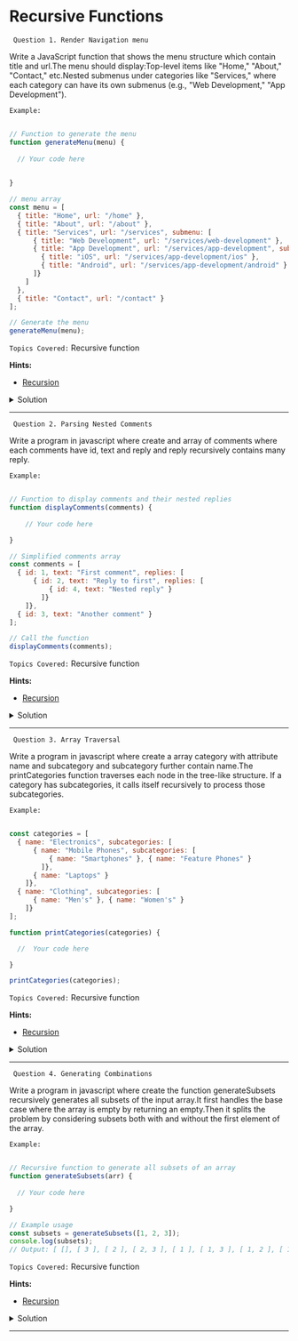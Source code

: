 # Recursive Functions
` Question 1. Render Navigation menu`

   Write a JavaScript function that shows the menu structure which contain title and url.The menu should display:Top-level items like "Home," "About," "Contact," etc.Nested submenus under categories like "Services," where each category can have its own submenus (e.g., "Web Development," "App Development").

`Example:`

```javascript

// Function to generate the menu
function generateMenu(menu) {
  
  // Your code here

  
}

// menu array
const menu = [
  { title: "Home", url: "/home" },
  { title: "About", url: "/about" },
  { title: "Services", url: "/services", submenu: [
      { title: "Web Development", url: "/services/web-development" },
      { title: "App Development", url: "/services/app-development", submenu: [
        { title: "iOS", url: "/services/app-development/ios" },
        { title: "Android", url: "/services/app-development/android" }
      ]}
    ]
  },
  { title: "Contact", url: "/contact" }
];

// Generate the menu
generateMenu(menu);


```

`Topics Covered:`
Recursive function
 
**Hints:**
- [Recursion](https://www.programiz.com/javascript/recursion)

<details>
  <summary>Solution</summary>

### Let's look at the solution:

```javascript

// Function to generate the menu
function generateMenu(menu) {
  menu.forEach(function(item) {
    console.log('Title: ' + item.title + ', URL: ' + item.url);
    if (item.submenu) {
      generateMenu(item.submenu);  // Recursive call for submenu items
    }
  });
}

// Shortened menu array
const menu = [
  { title: "Home", url: "/home" },
  { title: "About", url: "/about" },
  { title: "Services", url: "/services", submenu: [
      { title: "Web Development", url: "/services/web-development" },
      { title: "App Development", url: "/services/app-development", submenu: [
        { title: "iOS", url: "/services/app-development/ios" },
        { title: "Android", url: "/services/app-development/android" }
      ]}
    ]
  },
  { title: "Contact", url: "/contact" }
];

// Generate the menu
generateMenu(menu);


 
```

**Explanation:**


- Loops through the menu array and logs the title and url of each item. If an item has a submenu, it recursively calls generateMenu to handle the submenu items.
- The function continues to recursively process any submenus in the menu array.
  
</details>
 
---- 
` Question 2. Parsing Nested Comments`

   Write a program in javascript where create and array of comments  where each comments have id, text and reply and reply recursively contains many reply.

`Example:`

```javascript

// Function to display comments and their nested replies
function displayComments(comments) {
  
    // Your code here

}

// Simplified comments array
const comments = [
  { id: 1, text: "First comment", replies: [
      { id: 2, text: "Reply to first", replies: [
          { id: 4, text: "Nested reply" }
        ]}
    ]},
  { id: 3, text: "Another comment" }
];

// Call the function
displayComments(comments);

```

`Topics Covered:`
Recursive function
 
**Hints:**
- [Recursion](https://www.programiz.com/javascript/recursion)

<details>
  <summary>Solution</summary>

### Let's look at the solution:

```javascript

// Function to display comments and their nested replies
function displayComments(comments) {
  comments.forEach(function(comment) {
    console.log('ID: ' + comment.id + ', Text: ' + comment.text);
    if (comment.replies) {
      displayComments(comment.replies); // Recursive call for replies
    }
  });
}

// Simplified comments array
const comments = [
  { id: 1, text: "First comment", replies: [
      { id: 2, text: "Reply to first", replies: [
          { id: 4, text: "Nested reply" }
        ]}
    ]},
  { id: 3, text: "Another comment" }
];

// Call the function
displayComments(comments);
 
```

**Explanation:**


- Simplified Comments Array: Shortened the text values to make the array concise.
- Reduced Function Verbosity: Removed unnecessary comments and repetitive formatting logic.
  
</details>
 
---- 
` Question 3. Array Traversal`

   Write a program in javascript where create a array category with attribute name and subcategory and subcategory further contain name.The printCategories function traverses each node in the tree-like structure. If a category has subcategories, it calls itself recursively to process those subcategories.

`Example:`

```javascript

const categories = [
  { name: "Electronics", subcategories: [
      { name: "Mobile Phones", subcategories: [
          { name: "Smartphones" }, { name: "Feature Phones" }
        ]},
      { name: "Laptops" }
    ]},
  { name: "Clothing", subcategories: [
      { name: "Men's" }, { name: "Women's" }
    ]}
];

function printCategories(categories) {

  //  Your code here

}

printCategories(categories);

```

`Topics Covered:`
Recursive function
 
**Hints:**
- [Recursion](https://www.programiz.com/javascript/recursion)

<details>
  <summary>Solution</summary>

### Let's look at the solution:

```javascript

const categories = [
  { name: "Electronics", subcategories: [
      { name: "Mobile Phones", subcategories: [
          { name: "Smartphones" }, { name: "Feature Phones" }
        ]},
      { name: "Laptops" }
    ]},
  { name: "Clothing", subcategories: [
      { name: "Men's" }, { name: "Women's" }
    ]}
];

function printCategories(categories) {
  categories.forEach(category => {
    console.log(category.name);
    if (category.subcategories) printCategories(category.subcategories);
  });
}

printCategories(categories);
 
```

**Explanation:**


- The function recursively prints all categories and subcategories without any excess details.
- Each category is an object with a name and an optional subcategories array containing more categories.
- Recursive Function: For each category, the function: Prints the category's name. If the category has subcategories, the function is called recursively to print those as well.
  
</details>
 
---- 
` Question 4. Generating Combinations`

   Write a program in javascript where create the function generateSubsets recursively generates all subsets of the input array.It first handles the base case where the array is empty by returning an empty.Then it splits the problem by considering subsets both with and without the first element of the array.

`Example:`

```javascript

// Recursive function to generate all subsets of an array
function generateSubsets(arr) {
    
  // Your code here

}

// Example usage
const subsets = generateSubsets([1, 2, 3]);
console.log(subsets);  
// Output: [ [], [ 3 ], [ 2 ], [ 2, 3 ], [ 1 ], [ 1, 3 ], [ 1, 2 ], [ 1, 2, 3 ] ]

```

`Topics Covered:`
Recursive function
 
**Hints:**
- [Recursion](https://www.programiz.com/javascript/recursion)

<details>
  <summary>Solution</summary>

### Let's look at the solution:

```javascript

// Recursive function to generate all subsets of an array
function generateSubsets(arr) {
    if (arr.length === 0) {
        return [[]];  
// Base case: return empty subset when array is empty
    }

    const firstElement = arr[0];
    const remainingElements = arr.slice(1);

  // Get all subsets of the remaining array
    const subsetsWithoutFirst = generateSubsets(remainingElements);

  // Add the first element to each of the subsets
    const subsetsWithFirst = subsetsWithoutFirst.map(subset => [firstElement, ...subset]);

  // Return the combined subsets: with and without the first element
    return [...subsetsWithoutFirst, ...subsetsWithFirst];
}

// Example usage
const subsets = generateSubsets([1, 2, 3]);
console.log(subsets);  
// Output: [ [], [ 3 ], [ 2 ], [ 2, 3 ], [ 1 ], [ 1, 3 ], [ 1, 2 ], [ 1, 2, 3 ] ]
 
```

**Explanation:**


- The function recursively splits the array into subsets with and without the first element.
- It combines these subsets and returns all possible subsets of the array.

</details>
 
---- 

